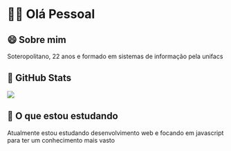 # 👋🏽 Olá Pessoal

## 😄 Sobre mim
Soteropolitano, 22 anos e formado em sistemas de informação pela unifacs 

## 📖 GitHub Stats
<img src="https://github-readme-stats.vercel.app/api?username=leandromsilva">

## 🌱 O que estou estudando
Atualmente estou estudando desenvolvimento web e focando em javascript para ter um conhecimento mais vasto 

<!--
**leandromsilva/leandromsilva** is a ✨ _special_ ✨ repository because its `README.md` (this file) appears on your GitHub profile.

Here are some ideas to get you started:

- 🔭 I’m currently working on ...
- 🌱 I’m currently learning ...
- 👯 I’m looking to collaborate on ...
- 🤔 I’m looking for help with ...
- 💬 Ask me about ...
- 📫 How to reach me: ...
- 😄 Pronouns: ...
- ⚡ Fun fact: ...
-->
